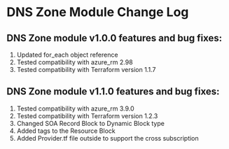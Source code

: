 # DNS Zone Module Change Log

## DNS Zone module v1.0.0 features and bug fixes:

1. Updated for_each object reference
2. Tested compatibility with azure_rm 2.98
3. Tested compatibility with Terraform version 1.1.7

## DNS Zone module v1.1.0 features and bug fixes:

1. Tested compatibility with azure_rm 3.9.0
2. Tested compatibility with Terraform version 1.2.3
3. Changed SOA Record Block to Dynamic Block type
4. Added tags to the Resource Block
5. Added Provider.tf file outside to support the cross subscription





